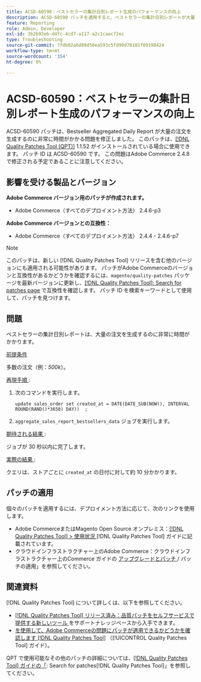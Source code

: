 ```yaml
---
title: ACSD-60590：ベストセラーの集計日別レポート生成のパフォーマンスの向上
description: ACSD-60590 パッチを適用すると、ベストセラーの集計日別レポートが大量の注文を生成するのに非常に時間がかかるAdobe Commerceの問題を修正できます。
feature: Reporting
role: Admin, Developer
exl-id: 3b2b92eb-d4fc-4cd7-a117-a2c1caac72ec
type: Troubleshooting
source-git-commit: 7fdb02a6d89d50ea593c5fd99d78101f89198424
workflow-type: tm+mt
source-wordcount: '354'
ht-degree: 0%

---
```


# ACSD-60590：ベストセラーの集計日別レポート生成のパフォーマンスの向上

ACSD-60590 パッチは、Bestseller Aggregated Daily Report が大量の注文を生成するのに非常に時間がかかる問題を修正しました。 このパッチは、[[!DNL Quality Patches Tool (QPT)]](https://experienceleague.adobe.com/docs/commerce-operations/tools/quality-patches-tool/usage.html) 1.1.52 がインストールされている場合に使用できます。 パッチ ID は ACSD-60590 です。 この問題はAdobe Commerce 2.4.8 で修正される予定であることに注意してください。

## 影響を受ける製品とバージョン

**Adobe Commerce バージョン用のパッチが作成されます。**

* Adobe Commerce（すべてのデプロイメント方法） 2.4.6-p3

**Adobe Commerce バージョンとの互換性：**

* Adobe Commerce（すべてのデプロイメント方法） 2.4.4 - 2.4.6-p7

>[!NOTE]
>
>このパッチは、新しい [!DNL Quality Patches Tool] リリースを含む他のバージョンにも適用される可能性があります。 パッチがAdobe Commerceのバージョンと互換性があるかどうかを確認するには、`magento/quality-patches` パッケージを最新バージョンに更新し、[[!DNL Quality Patches Tool]: Search for patches page](https://experienceleague.adobe.com/tools/commerce-quality-patches/index.html) で互換性を確認します。 パッチ ID を検索キーワードとして使用して、パッチを見つけます。

## 問題

ベストセラーの集計日別レポートは、大量の注文を生成するのに非常に時間がかかります。

<u> 前提条件 </u>

多数の注文（例：*500k*）。

<u> 再現手順 </u>:

1. 次のコマンドを実行します。

   `update sales_order set created_at = DATE(DATE_SUB(NOW(), INTERVAL ROUND(RAND()*3650) DAY))  ;`

1. `aggregate_sales_report_bestsellers_data` ジョブを実行します。

<u> 期待される結果 </u>:

ジョブが 30 秒以内に完了します。

<u> 実際の結果 </u>:

クエリは、ストアごとに `created_at` の日付に対して約 10 分かかります。

## パッチの適用

個々のパッチを適用するには、デプロイメント方法に応じて、次のリンクを使用します。

* Adobe CommerceまたはMagento Open Source オンプレミス：[[!DNL Quality Patches Tool] > 使用状況 ](/help/tools/quality-patches-tool/usage.md)[!DNL Quality Patches Tool] ガイドに記載されています。
* クラウドインフラストラクチャー上のAdobe Commerce：クラウドインフラストラクチャー上のCommerce ガイドの [ アップグレードとパッチ ](https://experienceleague.adobe.com/docs/commerce-cloud-service/user-guide/develop/upgrade/apply-patches.html)/ パッチの適用」を参照してください。

## 関連資料

[!DNL Quality Patches Tool] について詳しくは、以下を参照してください。

* [[!DNL Quality Patches Tool]  リリース済み：品質パッチをセルフサービスで提供する新しいツール ](https://experienceleague.adobe.com/en/docs/commerce-operations/tools/quality-patches-tool/quality-patches-tool-to-self-serve-quality-patches) をサポートナレッジベースから入手できます。
* [ を使用して、Adobe Commerceの問題にパッチが適用できるかどうかを確認します  [!DNL Quality Patches Tool]](/help/tools/quality-patches-tool/patches-available-in-qpt/check-patch-for-magento-issue-with-magento-quality-patches.md) （[!UICONTROL Quality Patches Tool] ガイド）。


QPT で使用可能なその他のパッチの詳細については、[[!DNL Quality Patches Tool] ガイドの「](https://experienceleague.adobe.com/tools/commerce-quality-patches/index.html): Search for patches[!DNL Quality Patches Tool]」を参照してください。
